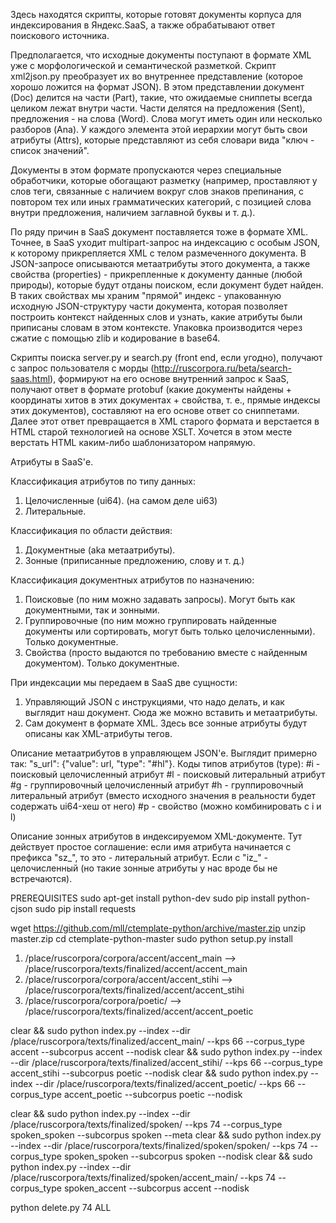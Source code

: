Здесь находятся скрипты, которые готовят документы корпуса для индексирования в Яндекс.SaaS, а также обрабатывают ответ поискового источника.

Предполагается, что исходные документы поступают в формате XML уже с морфологической и семантической разметкой. Скрипт xml2json.py преобразует их во внутреннее представление (которое хорошо ложится на формат JSON). В этом представлении документ (Doc) делится на части (Part), такие, что ожидаемые сниппеты всегда целиком лежат внутри части. Части делятся на предложения (Sent), предложения - на слова (Word). Слова могут иметь один или несколько разборов (Ana). У каждого элемента этой иерархии могут быть свои атрибуты (Attrs), которые представляют из себя словари вида "ключ - список значений".


Документы в этом формате пропускаются через специальные обработчики, которые обогащают разметку (например, проставляют у слов теги, связанные с наличием вокруг слов знаков препинания, с повтором тех или иных грамматических категорий, с позицией слова внутри предложения, наличием заглавной буквы и т. д.).


По ряду причин в SaaS документ поставляется тоже в формате XML. Точнее, в SaaS уходит multipart-запрос на индексацию с особым JSON, к которому прикрепляется XML с телом размеченного документа. В JSON-запросе описываются метаатрибуты этого документа, а также свойства (properties) - прикрепленные к документу данные (любой природы), которые будут отданы поиском, если документ будет найден. В таких свойствах мы храним "прямой" индекс - упакованную исходную JSON-структуру части документа, которая позволяет построить контекст найденных слов и узнать, какие атрибуты были приписаны словам в этом контексте. Упаковка производится через сжатие с помощью zlib и кодирование в base64.


Скрипты поиска server.py и search.py (front end, если угодно), получают с запрос пользователя с морды (http://ruscorpora.ru/beta/search-saas.html), формируют на его основе внутренний запрос к SaaS, получают ответ в формате protobuf (какие документы найдены + координаты хитов в этих документах + свойства, т. е., прямые индексы этих документов), составляют на его основе ответ со сниппетами. Далее этот ответ превращается в XML старого формата и верстается в HTML старой технологией на основе XSLT. Хочется в этом месте верстать HTML каким-либо шаблонизатором напрямую.


Атрибуты в SaaS'е.

Классификация атрибутов по типу данных:
1. Целочисленные (ui64). (на самом деле ui63)
2. Литеральные.

Классификация по области действия:
1. Документные (aka метаатрибуты).
2. Зонные (приписанные предложению, слову и т. д.)

Классификация документных атрибутов по назначению:
1. Поисковые (по ним можно задавать запросы). Могут быть как документными, так и зонными.
2. Группировочные (по ним можно группировать найденные документы или сортировать, могут быть только целочисленными). Только документные.
3. Свойства (просто выдаются по требованию вместе с найденным документом). Только документные.


При индексации мы передаем в SaaS две сущности:
1. Управляющий JSON с инструкциями, что надо делать, и как выглядит наш документ. Сюда же можно вставить и метаатрибуты.
2. Сам документ в формате XML. Здесь все зонные атрибуты будут описаны как XML-атрибуты тегов. 

Описание метаатрибутов в управляющем JSON'е.
Выглядит примерно так: "s_url": {"value": url, "type": "#hl"}.
Коды типов атрибутов (type):
#i - поисковый целочисленный атрибут
#l - поисковый литеральный атрибут
#g - группировочный целочисленный атрибут
#h - группировочный литеральный атрибут (вместо исходного значения в реальности будет содержать ui64-хеш от него)
#p - свойство (можно комбинировать с i и l)

Описание зонных атрибутов в индексируемом XML-документе.
Тут действует простое соглашение: если имя атрибута начинается с префикса "sz_", то это - литеральный атрибут.
Если с "iz_" - целочисленный (но такие зонные атрибуты у нас вроде бы не встречаются).



PREREQUISITES
sudo apt-get install python-dev
sudo pip install python-cjson
sudo pip install requests

wget https://github.com/mll/ctemplate-python/archive/master.zip
unzip master.zip
cd ctemplate-python-master
sudo python setup.py install


1. /place/ruscorpora/corpora/accent/accent_main --> /place/ruscorpora/texts/finalized/accent/accent_main
2. /place/ruscorpora/corpora/accent/accent_stihi --> /place/ruscorpora/texts/finalized/accent/accent_stihi
3. /place/ruscorpora/corpora/poetic/ --> /place/ruscorpora/texts/finalized/accent/accent_poetic

clear && sudo python index.py --index --dir /place/ruscorpora/texts/finalized/accent_main/ --kps 66 --corpus_type accent --subcorpus accent --nodisk
clear && sudo python index.py --index --dir /place/ruscorpora/texts/finalized/accent_stihi/ --kps 66 --corpus_type accent_stihi --subcorpus poetic --nodisk
clear && sudo python index.py --index --dir /place/ruscorpora/texts/finalized/accent_poetic/ --kps 66 --corpus_type accent_poetic --subcorpus poetic --nodisk







clear && sudo python index.py --index --dir /place/ruscorpora/texts/finalized/spoken/ --kps 74 --corpus_type spoken_spoken --subcorpus spoken --meta
clear && sudo python index.py --index --dir /place/ruscorpora/texts/finalized/spoken/spoken/ --kps 74 --corpus_type spoken_spoken --subcorpus spoken --nodisk
clear && sudo python index.py --index --dir /place/ruscorpora/texts/finalized/spoken/accent_main/ --kps 74 --corpus_type spoken_accent --subcorpus accent --nodisk









python delete.py 74 ALL